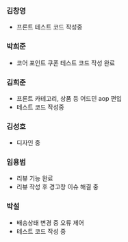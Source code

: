 ### 김창영
- 프론트 테스트 코드 작성중


### 박희준
- 코어 포인트 쿠폰 테스트 코드 작성 완료


### 김희준
- 프론트 카테고리, 상품 등 어드민 aop 편입
- 테스트 코드 작성중


### 김성호
- 디자인 중


### 임용범
- 리뷰 기능 완료
- 리뷰 작성 후 경고창 이슈 해결 중
  

### 박설
- 배송상태 변경 중 오류 제어
- 테스트 코드 작성 중













